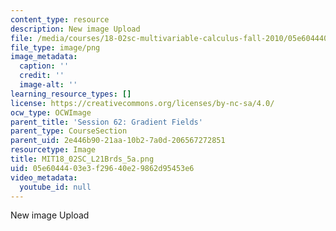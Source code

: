 ```yaml
---
content_type: resource
description: New image Upload
file: /media/courses/18-02sc-multivariable-calculus-fall-2010/05e6044403e3f29640e29862d95453e6_MIT18_02SC_L21Brds_5a.png
file_type: image/png
image_metadata:
  caption: ''
  credit: ''
  image-alt: ''
learning_resource_types: []
license: https://creativecommons.org/licenses/by-nc-sa/4.0/
ocw_type: OCWImage
parent_title: 'Session 62: Gradient Fields'
parent_type: CourseSection
parent_uid: 2e446b90-21aa-10b2-7a0d-206567272851
resourcetype: Image
title: MIT18_02SC_L21Brds_5a.png
uid: 05e60444-03e3-f296-40e2-9862d95453e6
video_metadata:
  youtube_id: null
---
```

New image Upload